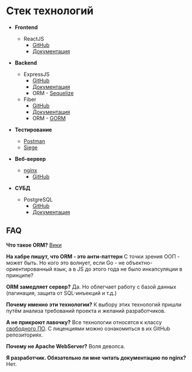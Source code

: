 # Стек технологий


+ __Frontend__
    + ReactJS
        + [GitHub](https://github.com/facebook/react)
        + [Документация](https://reactjs.org/docs/getting-started.html)
    

+ __Backend__ 
    + ExpressJS
        + [GitHub](https://github.com/expressjs/express)
        + [Документация](https://expressjs.com/ru/guide/routing.html)
        + ORM - [Sequelize](https://github.com/sequelize/sequelize)
    + Fiber
        + [GitHub](https://github.com/gofiber/fiber)
        + [Документация](https://docs.gofiber.io)
        + ORM - [GORM](https://github.com/go-gorm/gorm)
        

+ __Тестирование__ 
    + [Postman](https://github.com/postmanlabs)
    + [Siege](https://github.com/JoeDog/siege)
    

+ __Веб-вервер__
    + [nginx](https://ru.wikipedia.org/wiki/Nginx)
        + [GitHub](https://github.com/nginx/nginx)


+ __СУБД__
    + PostgreSQL
        + [GitHub](https://github.com/postgres/postgres)
        + [Документация](https://postgrespro.ru/docs/postgresql/14/index)
        
        
## FAQ

__Что такое ORM?__
[Вики](https://ru.wikipedia.org/wiki/ORM)

__На хабре пишут, что ORM - это анти-паттерн__
С точки зрения ООП - может быть. Но кого это волнует, если Go - не объектно-ориентированный язык, а в JS до этого года не было инкапсуляции в принципе?

__ORM замедляет сервер?__
Да. Но облегчает работу с базой данных (пагинация, защита от SQL-инъекций и т.д.)

__Почему именно эти технологии?__
К выбору этих технологий пришли путём анализа требований проекта и желаний разработчиков.

__А не прикроют лавочку?__
Все технологии относятся к классу [свободного ПО](https://ru.wikipedia.org/wiki/Свободное_программное_обеспечение). С лиценциями можно ознакомиться в их GitHub репозиториях.

__Почему не Apache WebServer?__
Воля девопса.

__Я разработчик. Обязательно ли мне читать документацию по nginx?__
Нет.
